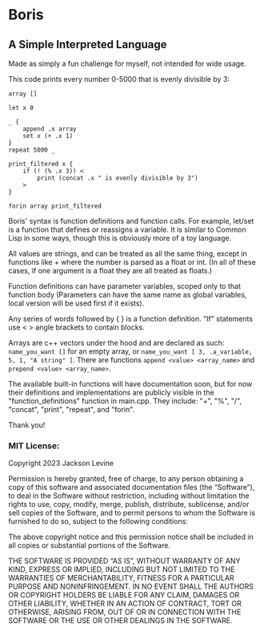 # Boris
## A Simple Interpreted Language

Made as simply a fun challenge for myself, not intended for wide usage.

This code prints every number 0-5000 that is evenly divisible by 3:

```
array []

let x 0

_ { 
    append .x array
    set x (+ .x 1)
}
repeat 5000 _

print_filtered x {
    if (! (% .x 3)) <
        print (concat .x " is evenly divisible by 3")
    >
}

forin array print_filtered

```

Boris' syntax is function definitions and function calls. For example, let/set is a function that defines or reassigns a variable. It is similar to Common Lisp in some ways, though this is obviously more of a toy language.

All values are strings, and can be treated as all the same thing, except in functions like + where the number is parsed as a float or int. (In all of these cases, if one argument is a float they are all treated as floats.)

Function definitions can have parameter variables, scoped only to that function body (Parameters can have the same name as global variables, local version will be used first if it exists).

Any series of words followed by { } is a function definition. "If" statements use < > angle brackets to contain blocks.

Arrays are c++ vectors under the hood and are declared as such: `name_you_want []` for an empty array, or `name_you_want [ 3, .a_variable, 5, 1, "A string" ]`. There are functions `append <value> <array_name>` and `prepend <value> <array_name>`.

The available built-in functions will have documentation soon, but for now their definitions and implementations are publicly visible in the "function_definitions" function in main.cpp. They include: "+", "%", "/", "concat", "print", "repeat", and "forin".

Thank you!

### MIT License:

Copyright 2023 Jackson Levine

Permission is hereby granted, free of charge, to any person obtaining a copy of this software and associated documentation files (the “Software”), to deal in the Software without restriction, including without limitation the rights to use, copy, modify, merge, publish, distribute, sublicense, and/or sell copies of the Software, and to permit persons to whom the Software is furnished to do so, subject to the following conditions:

The above copyright notice and this permission notice shall be included in all copies or substantial portions of the Software.

THE SOFTWARE IS PROVIDED “AS IS”, WITHOUT WARRANTY OF ANY KIND, EXPRESS OR IMPLIED, INCLUDING BUT NOT LIMITED TO THE WARRANTIES OF MERCHANTABILITY, FITNESS FOR A PARTICULAR PURPOSE AND NONINFRINGEMENT. IN NO EVENT SHALL THE AUTHORS OR COPYRIGHT HOLDERS BE LIABLE FOR ANY CLAIM, DAMAGES OR OTHER LIABILITY, WHETHER IN AN ACTION OF CONTRACT, TORT OR OTHERWISE, ARISING FROM, OUT OF OR IN CONNECTION WITH THE SOFTWARE OR THE USE OR OTHER DEALINGS IN THE SOFTWARE.